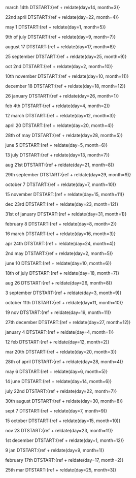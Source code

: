 march 14th
DTSTART:{ref + reldate(day=14, month=3)}

22nd april
DTSTART:{ref + reldate(day=22, month=4)}

may 1
DTSTART:{ref + reldate(day=1, month=5)}

9th of july
DTSTART:{ref + reldate(day=9, month=7)}

august 17
DTSTART:{ref + reldate(day=17, month=8)}

25 september
DTSTART:{ref + reldate(day=25, month=9)}

oct 2nd
DTSTART:{ref + reldate(day=2, month=10)}

10th november
DTSTART:{ref + reldate(day=10, month=11)}

december 18
DTSTART:{ref + reldate(day=18, month=12)}

26 january
DTSTART:{ref + reldate(day=26, month=1)}

feb 4th
DTSTART:{ref + reldate(day=4, month=2)}

12 march
DTSTART:{ref + reldate(day=12, month=3)}

april 20
DTSTART:{ref + reldate(day=20, month=4)}

28th of may
DTSTART:{ref + reldate(day=28, month=5)}

june 5
DTSTART:{ref + reldate(day=5, month=6)}

13 july
DTSTART:{ref + reldate(day=13, month=7)}

aug 21st
DTSTART:{ref + reldate(day=21, month=8)}

29th september
DTSTART:{ref + reldate(day=29, month=9)}

october 7
DTSTART:{ref + reldate(day=7, month=10)}

15 november
DTSTART:{ref + reldate(day=15, month=11)}

dec 23rd
DTSTART:{ref + reldate(day=23, month=12)}

31st of january
DTSTART:{ref + reldate(day=31, month=1)}

february 8
DTSTART:{ref + reldate(day=8, month=2)}

16 march
DTSTART:{ref + reldate(day=16, month=3)}

apr 24th
DTSTART:{ref + reldate(day=24, month=4)}

2nd may
DTSTART:{ref + reldate(day=2, month=5)}

june 10
DTSTART:{ref + reldate(day=10, month=6)}

18th of july
DTSTART:{ref + reldate(day=18, month=7)}

aug 26
DTSTART:{ref + reldate(day=26, month=8)}

3 september
DTSTART:{ref + reldate(day=3, month=9)}

october 11th
DTSTART:{ref + reldate(day=11, month=10)}

19 nov
DTSTART:{ref + reldate(day=19, month=11)}

27th december
DTSTART:{ref + reldate(day=27, month=12)}

january 4
DTSTART:{ref + reldate(day=4, month=1)}

12 feb
DTSTART:{ref + reldate(day=12, month=2)}

mar 20th
DTSTART:{ref + reldate(day=20, month=3)}

28th of april
DTSTART:{ref + reldate(day=28, month=4)}

may 6
DTSTART:{ref + reldate(day=6, month=5)}

14 june
DTSTART:{ref + reldate(day=14, month=6)}

july 22nd
DTSTART:{ref + reldate(day=22, month=7)}

30th august
DTSTART:{ref + reldate(day=30, month=8)}

sept 7
DTSTART:{ref + reldate(day=7, month=9)}

15 october
DTSTART:{ref + reldate(day=15, month=10)}

nov 23
DTSTART:{ref + reldate(day=23, month=11)}

1st december
DTSTART:{ref + reldate(day=1, month=12)}

9 jan
DTSTART:{ref + reldate(day=9, month=1)}

february 17th
DTSTART:{ref + reldate(day=17, month=2)}

25th mar
DTSTART:{ref + reldate(day=25, month=3)}